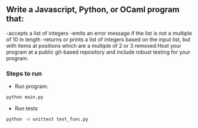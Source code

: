 ## Write a Javascript, Python, or OCaml program that:
-accepts a list of integers
-emits an error message if the list is not a multiple of 10 in length
-returns or prints a list of integers based on the input list, but with items at positions which are a multiple of 2 or 3 removed
Host your program at a public git-based repository and include robust testing for your program.

### Steps to run
- Run program:
```bash
python main.py
```

- Run tests
```bash
python -m unittest test_func.py
```